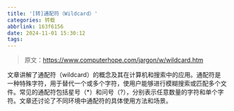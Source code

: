 ```yaml
---
title: '[转]通配符（Wildcard）'
categories: 转载
abbrlink: 163f6156
date: 2024-11-01 15:30:12
tags:
---
```


> 原文：https://www.computerhope.com/jargon/w/wildcard.htm

文章讲解了通配符（wildcard）的概念及其在计算机和搜索中的应用。通配符是一种特殊字符，用于替代一个或多个字符，使用户能够进行模糊搜索或匹配多个文件。常见的通配符包括星号（*）和问号（?），分别表示任意数量的字符和单个字符。文章还讨论了不同环境中通配符的具体使用方法和场景。
